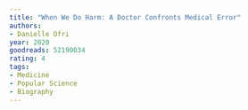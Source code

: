 ```yaml
---
title: "When We Do Harm: A Doctor Confronts Medical Error"
authors:
- Danielle Ofri
year: 2020
goodreads: 52190034
rating: 4
tags:
- Medicine
- Popular Science
- Biography
---
```

